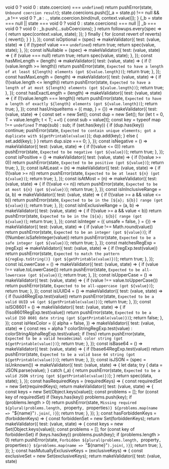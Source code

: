 void 0 ? void 0 : state.coercion) === `undefined`)
                        return pushError(state, `Unbound coercion result`);
                    state.coercions.push([(_a = state.p) !== null && _a !== void 0 ? _a : `.`, state.coercion.bind(null, context.value)]);
                }
                (_b = state === null || state === void 0 ? void 0 : state.coercions) === null || _b === void 0 ? void 0 : _b.push(...subCoercions);
            }
            return followups.every(spec => {
                return spec(context.value, state);
            });
        }
        finally {
            for (const revert of reverts) {
                revert();
            }
        }
    },
});
const isOptional = (spec) => makeValidator({
    test: (value, state) => {
        if (typeof value === `undefined`)
            return true;
        return spec(value, state);
    },
});
const isNullable = (spec) => makeValidator({
    test: (value, state) => {
        if (value === null)
            return true;
        return spec(value, state);
    },
});
const hasMinLength = (length) => makeValidator({
    test: (value, state) => {
        if (!(value.length >= length))
            return pushError(state, `Expected to have a length of at least ${length} elements (got ${value.length})`);
        return true;
    },
});
const hasMaxLength = (length) => makeValidator({
    test: (value, state) => {
        if (!(value.length <= length))
            return pushError(state, `Expected to have a length of at most ${length} elements (got ${value.length})`);
        return true;
    },
});
const hasExactLength = (length) => makeValidator({
    test: (value, state) => {
        if (!(value.length === length))
            return pushError(state, `Expected to have a length of exactly ${length} elements (got ${value.length})`);
        return true;
    },
});
const hasUniqueItems = ({ map, } = {}) => makeValidator({
    test: (value, state) => {
        const set = new Set();
        const dup = new Set();
        for (let t = 0, T = value.length; t < T; ++t) {
            const sub = value[t];
            const key = typeof map !== `undefined`
                ? map(sub)
                : sub;
            if (set.has(key)) {
                if (dup.has(key))
                    continue;
                pushError(state, `Expected to contain unique elements; got a duplicate with ${getPrintable(value)}`);
                dup.add(key);
            }
            else {
                set.add(key);
            }
        }
        return dup.size === 0;
    },
});
const isNegative = () => makeValidator({
    test: (value, state) => {
        if (!(value <= 0))
            return pushError(state, `Expected to be negative (got ${value})`);
        return true;
    },
});
const isPositive = () => makeValidator({
    test: (value, state) => {
        if (!(value >= 0))
            return pushError(state, `Expected to be positive (got ${value})`);
        return true;
    },
});
const isAtLeast = (n) => makeValidator({
    test: (value, state) => {
        if (!(value >= n))
            return pushError(state, `Expected to be at least ${n} (got ${value})`);
        return true;
    },
});
const isAtMost = (n) => makeValidator({
    test: (value, state) => {
        if (!(value <= n))
            return pushError(state, `Expected to be at most ${n} (got ${value})`);
        return true;
    },
});
const isInInclusiveRange = (a, b) => makeValidator({
    test: (value, state) => {
        if (!(value >= a && value <= b))
            return pushError(state, `Expected to be in the [${a}; ${b}] range (got ${value})`);
        return true;
    },
});
const isInExclusiveRange = (a, b) => makeValidator({
    test: (value, state) => {
        if (!(value >= a && value < b))
            return pushError(state, `Expected to be in the [${a}; ${b}[ range (got ${value})`);
        return true;
    },
});
const isInteger = ({ unsafe = false, } = {}) => makeValidator({
    test: (value, state) => {
        if (value !== Math.round(value))
            return pushError(state, `Expected to be an integer (got ${value})`);
        if (!Number.isSafeInteger(value))
            return pushError(state, `Expected to be a safe integer (got ${value})`);
        return true;
    },
});
const matchesRegExp = (regExp) => makeValidator({
    test: (value, state) => {
        if (!regExp.test(value))
            return pushError(state, `Expected to match the pattern ${regExp.toString()} (got ${getPrintable(value)})`);
        return true;
    },
});
const isLowerCase = () => makeValidator({
    test: (value, state) => {
        if (value !== value.toLowerCase())
            return pushError(state, `Expected to be all-lowercase (got ${value})`);
        return true;
    },
});
const isUpperCase = () => makeValidator({
    test: (value, state) => {
        if (value !== value.toUpperCase())
            return pushError(state, `Expected to be all-uppercase (got ${value})`);
        return true;
    },
});
const isUUID4 = () => makeValidator({
    test: (value, state) => {
        if (!uuid4RegExp.test(value))
            return pushError(state, `Expected to be a valid UUID v4 (got ${getPrintable(value)})`);
        return true;
    },
});
const isISO8601 = () => makeValidator({
    test: (value, state) => {
        if (!iso8601RegExp.test(value))
            return pushError(state, `Expected to be a valid ISO 8601 date string (got ${getPrintable(value)})`);
        return false;
    },
});
const isHexColor = ({ alpha = false, }) => makeValidator({
    test: (value, state) => {
        const res = alpha
            ? colorStringRegExp.test(value)
            : colorStringAlphaRegExp.test(value);
        if (!res)
            return pushError(state, `Expected to be a valid hexadecimal color string (got ${getPrintable(value)})`);
        return true;
    },
});
const isBase64 = () => makeValidator({
    test: (value, state) => {
        if (!base64RegExp.test(value))
            return pushError(state, `Expected to be a valid base 64 string (got ${getPrintable(value)})`);
        return true;
    },
});
const isJSON = (spec = isUnknown()) => makeValidator({
    test: (value, state) => {
        let data;
        try {
            data = JSON.parse(value);
        }
        catch (_a) {
            return pushError(state, `Expected to be a valid JSON string (got ${getPrintable(value)})`);
        }
        return spec(data, state);
    },
});
const hasRequiredKeys = (requiredKeys) => {
    const requiredSet = new Set(requiredKeys);
    return makeValidator({
        test: (value, state) => {
            const keys = new Set(Object.keys(value));
            const problems = [];
            for (const key of requiredSet)
                if (!keys.has(key))
                    problems.push(key);
            if (problems.length > 0)
                return pushError(state, `Missing required ${plural(problems.length, `property`, `properties`)} ${problems.map(name => `"${name}"`).join(`, `)}`);
            return true;
        },
    });
};
const hasForbiddenKeys = (forbiddenKeys) => {
    const forbiddenSet = new Set(forbiddenKeys);
    return makeValidator({
        test: (value, state) => {
            const keys = new Set(Object.keys(value));
            const problems = [];
            for (const key of forbiddenSet)
                if (keys.has(key))
                    problems.push(key);
            if (problems.length > 0)
                return pushError(state, `Forbidden ${plural(problems.length, `property`, `properties`)} ${problems.map(name => `"${name}"`).join(`, `)}`);
            return true;
        },
    });
};
const hasMutuallyExclusiveKeys = (exclusiveKeys) => {
    const exclusiveSet = new Set(exclusiveKeys);
    return makeValidator({
        test: (value, state)